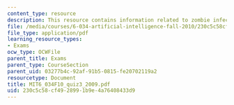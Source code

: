 ```yaml
---
content_type: resource
description: This resource contains information related to zombie infection.
file: /media/courses/6-034-artificial-intelligence-fall-2010/230c5c58cf4928991b9e4a76408433d9_MIT6_034F10_quiz3_2009.pdf
file_type: application/pdf
learning_resource_types:
- Exams
ocw_type: OCWFile
parent_title: Exams
parent_type: CourseSection
parent_uid: 03277b4c-92af-91b5-0815-fe20702119a2
resourcetype: Document
title: MIT6_034F10_quiz3_2009.pdf
uid: 230c5c58-cf49-2899-1b9e-4a76408433d9
---
```

